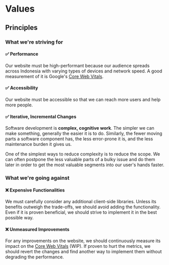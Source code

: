 # Values

## Principles

### What we're striving for

#### ✅ Performance

Our website must be high-performant because our audience spreads across
Indonesia with varying types of devices and network speed. A good measurement of
it is Google's [Core Web Vitals](https://web.dev/vitals/).

#### ✅ Accessibility

Our website must be accessible so that we can reach more users and help more
people.

#### ✅ Iterative, Incremental Changes

Software development is **complex, cognitive work**. The simpler we can make
something, generally the easier it is to do. Similarly, the fewer moving parts a
software component has, the less error-prone it is, and the less maintenance
burden it gives us.

One of the simplest ways to reduce complexity is to reduce the scope. We can
often postpone the less valuable parts of a bulky issue and do them later in
order to get the most valuable segments into our user's hands faster.

### What we're going against

#### ❌ Expensive Functionalities

We must carefully consider any additional client-side libraries. Unless its
benefits outweigh the trade-offs, we should avoid adding the functionality. Even
if it is proven beneficial, we should strive to implement it in the best
possible way.

#### ❌ Unmeasured Improvements

For any improvements on the website, we should continuously measure its impact
on the [Core Web Vitals](https://web.dev/vitals/) (WIP). If proven to hurt the
metrics, we should revert the changes and find another way to implement them
without degrading the performance.
